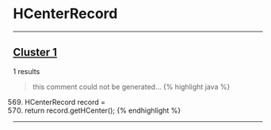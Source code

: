 # HCenterRecord

***

## [Cluster 1](./1)
1 results
> this comment could not be generated...
{% highlight java %}
569. HCenterRecord record =
572. return record.getHCenter();
{% endhighlight %}

***

